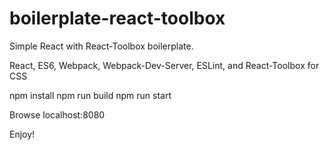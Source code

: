 # boilerplate-react-toolbox
Simple React with React-Toolbox boilerplate.

React, ES6, Webpack, Webpack-Dev-Server, ESLint, and React-Toolbox for CSS

npm install
npm run build
npm run start

Browse localhost:8080

Enjoy!

